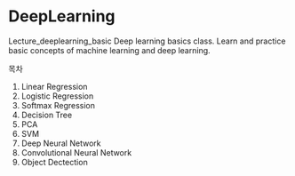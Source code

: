# DeepLearning

Lecture_deeplearning_basic
Deep learning basics class. Learn and practice basic concepts of machine learning and deep learning.

목차
1. Linear Regression
2. Logistic Regression
3. Softmax Regression
4. Decision Tree
5. PCA
6. SVM
7. Deep Neural Network
8. Convolutional Neural Network
9. Object Dectection